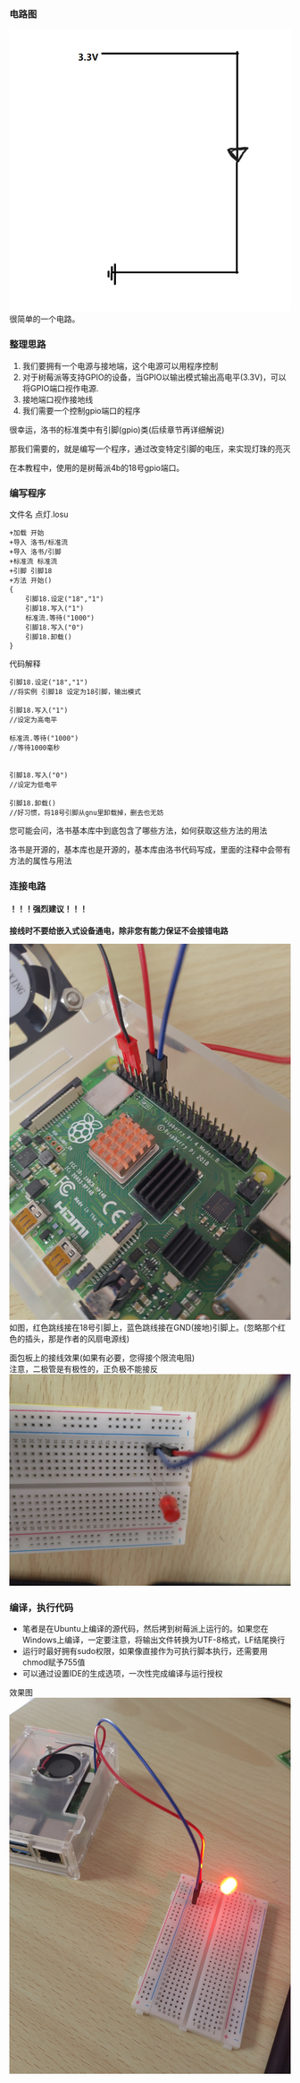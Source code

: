 ### 电路图
![输入图片说明](img/%E6%96%B0%E5%BB%BA%20BMP%20%E5%9B%BE%E5%83%8F.jpg)
很简单的一个电路。

### 整理思路
1. 我们要拥有一个电源与接地端，这个电源可以用程序控制
2. 对于树莓派等支持GPIO的设备，当GPIO以输出模式输出高电平(3.3V)，可以将GPIO端口视作电源.
3. 接地端口视作接地线
4. 我们需要一个控制gpio端口的程序

很幸运，洛书的标准类中有引脚(gpio)类(后续章节再详细解说)

那我们需要的，就是编写一个程序，通过改变特定引脚的电压，来实现灯珠的亮灭

在本教程中，使用的是树莓派4b的18号gpio端口。

### 编写程序
文件名 点灯.losu
```
+加载 开始
+导入 洛书/标准流
+导入 洛书/引脚
+标准流 标准流
+引脚 引脚18
+方法 开始()
{
    引脚18.设定("18","1")
    引脚18.写入("1")
    标准流.等待("1000")
    引脚18.写入("0")
    引脚18.卸载()
}
```

代码解释

```
引脚18.设定("18","1")
//将实例 引脚18 设定为18引脚，输出模式

引脚18.写入("1")
//设定为高电平

标准流.等待("1000")
//等待1000毫秒


引脚18.写入("0")
//设定为低电平

引脚18.卸载()
//好习惯，将18号引脚从gnu里卸载掉，删去也无妨
```
您可能会问，洛书基本库中到底包含了哪些方法，如何获取这些方法的用法

洛书是开源的，基本库也是开源的，基本库由洛书代码写成，里面的注释中会带有方法的属性与用法


### 连接电路
####  **！！！强烈建议！！！**
 **接线时不要给嵌入式设备通电，除非您有能力保证不会接错电路** 

![输入图片说明](img/IMG_20220815_121528.jpg)
如图，红色跳线接在18号引脚上，蓝色跳线接在GND(接地)引脚上。(忽略那个红色的插头，那是作者的风扇电源线)

面包板上的接线效果(如果有必要，您得接个限流电阻)
<br>注意，二极管是有极性的，正负极不能接反
![输入图片说明](img/IMG_20220815_122056.jpg)

### 编译，执行代码
+ 笔者是在Ubuntu上编译的源代码，然后拷到树莓派上运行的。如果您在Windows上编译，一定要注意，将输出文件转换为UTF-8格式，LF结尾换行
+ 运行时最好拥有sudo权限，如果像直接作为可执行脚本执行，还需要用chmod赋予755值
+ 可以通过设置IDE的生成选项，一次性完成编译与运行授权

效果图
![输入图片说明](img/IMG_20220815_122755.jpg)
